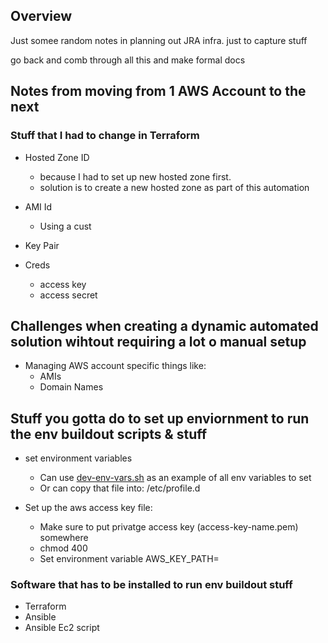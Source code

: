  ## Overview
 
 Just somee random notes in planning out JRA infra.  just to capture stuff
 
 go back and comb through all this and make formal docs
 
 
 ## Notes from moving from 1 AWS Account to the next 
 
 ### Stuff that I had to change in Terraform
 
 * Hosted Zone ID 
   - because I had to set up new hosted zone first.
   - solution is to create a new hosted zone as part of this automation
   
* AMI Id
  - Using a cust
  
* Key Pair

* Creds
  - access key
  - access secret
  
 ## Challenges when creating a dynamic automated solution wihtout requiring a lot o manual setup
 
 * Managing AWS account specific things like:
   +  AMIs
   +  Domain Names

## Stuff you gotta do to set up enviornment to run the env buildout scripts & stuff
*  set environment variables
   -  Can use [dev-env-vars.sh](https://github.com/joericearchitect/shared-infra/blob/master/scripts/config/dev-env-vars.sh) as an example of all env variables to set
   -  Or can copy that file into:  /etc/profile.d
   
*  Set up the aws access key file:
   -  Make sure to put privatge access key (access-key-name.pem) somewhere
   -  chmod 400 <file>
   -  Set environment variable AWS_KEY_PATH=<file>
   
### Software that has to be installed to run env buildout stuff 
* Terraform
* Ansible
* Ansible Ec2 script

